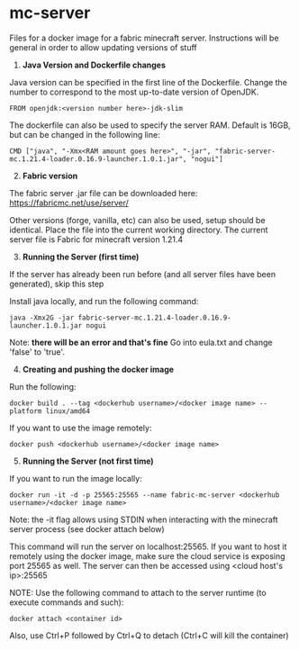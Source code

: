 # mc-server

Files for a docker image for a fabric minecraft server. Instructions will be general in order to allow updating versions of stuff

1. **Java Version and Dockerfile changes**

Java version can be specified in the first line of the Dockerfile. Change the number to correspond to the most up-to-date version of OpenJDK. 
```
FROM openjdk:<version number here>-jdk-slim
```

The dockerfile can also be used to specify the server RAM. Default is 16GB, but can be changed in the following line:

```
CMD ["java", "-Xmx<RAM amount goes here>", "-jar", "fabric-server-mc.1.21.4-loader.0.16.9-launcher.1.0.1.jar", "nogui"]
```

2. **Fabric version**

The fabric server .jar file can be downloaded here: https://fabricmc.net/use/server/

Other versions (forge, vanilla, etc) can also be used, setup should be identical. Place the file into the current working directory. The current server file is Fabric for minecraft version 1.21.4

3. **Running the Server (first time)**

If the server has already been run before (and all server files have been generated), skip this step

Install java locally, and run the following command:
```
java -Xmx2G -jar fabric-server-mc.1.21.4-loader.0.16.9-launcher.1.0.1.jar nogui
```
Note: **there will be an error and that's fine**
Go into eula.txt and change 'false' to 'true'. 

4. **Creating and pushing the docker image**

Run the following:

```
docker build . --tag <dockerhub username>/<docker image name> --platform linux/amd64
```

If you want to use the image remotely:

```
docker push <dockerhub username>/<docker image name>
```

5. **Running the Server (not first time)**

If you want to run the image locally:

```
docker run -it -d -p 25565:25565 --name fabric-mc-server <dockerhub username>/<docker image name>
```
Note: the -it flag allows using STDIN when interacting with the minecraft server process (see docker attach below)

This command will run the server on localhost:25565. If you want to host it remotely using the docker image, make sure the cloud service is exposing port 25565 as well. The server can then be accessed using <cloud host's ip>:25565

NOTE: Use the following command to attach to the server runtime (to execute commands and such):

```
docker attach <container id>
```

Also, use Ctrl+P followed by Ctrl+Q to detach (Ctrl+C will kill the container)
